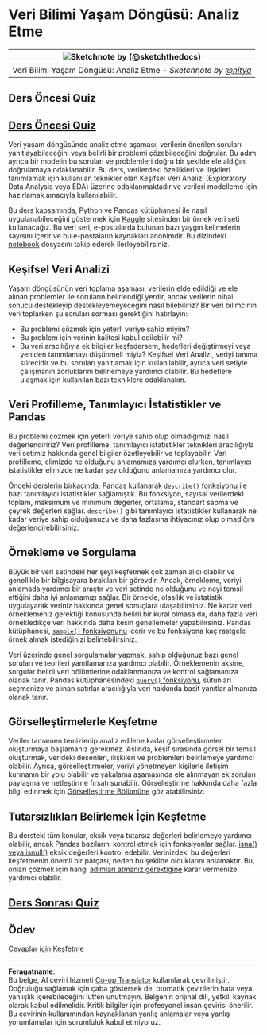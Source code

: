 <!--
CO_OP_TRANSLATOR_METADATA:
{
  "original_hash": "a167aa0bfb1c46ece1b3d21ae939cc0d",
  "translation_date": "2025-09-04T18:10:16+00:00",
  "source_file": "4-Data-Science-Lifecycle/15-analyzing/README.md",
  "language_code": "tr"
}
-->
# Veri Bilimi Yaşam Döngüsü: Analiz Etme

|![ Sketchnote by [(@sketchthedocs)](https://sketchthedocs.dev) ](../../sketchnotes/15-Analyzing.png)|
|:---:|
| Veri Bilimi Yaşam Döngüsü: Analiz Etme - _Sketchnote by [@nitya](https://twitter.com/nitya)_ |

## Ders Öncesi Quiz

## [Ders Öncesi Quiz](https://purple-hill-04aebfb03.1.azurestaticapps.net/quiz/28)

Veri yaşam döngüsünde analiz etme aşaması, verilerin önerilen soruları yanıtlayabileceğini veya belirli bir problemi çözebileceğini doğrular. Bu adım ayrıca bir modelin bu soruları ve problemleri doğru bir şekilde ele aldığını doğrulamaya odaklanabilir. Bu ders, verilerdeki özellikleri ve ilişkileri tanımlamak için kullanılan teknikler olan Keşifsel Veri Analizi (Exploratory Data Analysis veya EDA) üzerine odaklanmaktadır ve verileri modelleme için hazırlamak amacıyla kullanılabilir.

Bu ders kapsamında, Python ve Pandas kütüphanesi ile nasıl uygulanabileceğini göstermek için [Kaggle](https://www.kaggle.com/balaka18/email-spam-classification-dataset-csv/version/1) sitesinden bir örnek veri seti kullanacağız. Bu veri seti, e-postalarda bulunan bazı yaygın kelimelerin sayısını içerir ve bu e-postaların kaynakları anonimdir. Bu dizindeki [notebook](notebook.ipynb) dosyasını takip ederek ilerleyebilirsiniz.

## Keşifsel Veri Analizi

Yaşam döngüsünün veri toplama aşaması, verilerin elde edildiği ve ele alınan problemler ile soruların belirlendiği yerdir, ancak verilerin nihai sonucu destekleyip destekleyemeyeceğini nasıl bilebiliriz? 
Bir veri bilimcinin veri toplarken şu soruları sorması gerektiğini hatırlayın:
-   Bu problemi çözmek için yeterli veriye sahip miyim?
-   Bu problem için verinin kalitesi kabul edilebilir mi?
-   Bu veri aracılığıyla ek bilgiler keşfedersem, hedefleri değiştirmeyi veya yeniden tanımlamayı düşünmeli miyiz?
Keşifsel Veri Analizi, veriyi tanıma sürecidir ve bu soruları yanıtlamak için kullanılabilir, ayrıca veri setiyle çalışmanın zorluklarını belirlemeye yardımcı olabilir. Bu hedeflere ulaşmak için kullanılan bazı tekniklere odaklanalım.

## Veri Profilleme, Tanımlayıcı İstatistikler ve Pandas
Bu problemi çözmek için yeterli veriye sahip olup olmadığımızı nasıl değerlendiririz? Veri profilleme, tanımlayıcı istatistikler teknikleri aracılığıyla veri setimiz hakkında genel bilgiler özetleyebilir ve toplayabilir. Veri profilleme, elimizde ne olduğunu anlamamıza yardımcı olurken, tanımlayıcı istatistikler elimizde ne kadar şey olduğunu anlamamıza yardımcı olur.

Önceki derslerin birkaçında, Pandas kullanarak [`describe()` fonksiyonu](https://pandas.pydata.org/pandas-docs/stable/reference/api/pandas.DataFrame.describe.html) ile bazı tanımlayıcı istatistikler sağlamıştık. Bu fonksiyon, sayısal verilerdeki toplam, maksimum ve minimum değerler, ortalama, standart sapma ve çeyrek değerleri sağlar. `describe()` gibi tanımlayıcı istatistikler kullanarak ne kadar veriye sahip olduğunuzu ve daha fazlasına ihtiyacınız olup olmadığını değerlendirebilirsiniz.

## Örnekleme ve Sorgulama
Büyük bir veri setindeki her şeyi keşfetmek çok zaman alıcı olabilir ve genellikle bir bilgisayara bırakılan bir görevdir. Ancak, örnekleme, veriyi anlamada yardımcı bir araçtır ve veri setinde ne olduğunu ve neyi temsil ettiğini daha iyi anlamamızı sağlar. Bir örnekle, olasılık ve istatistik uygulayarak veriniz hakkında genel sonuçlara ulaşabilirsiniz. Ne kadar veri örneklemeniz gerektiği konusunda belirli bir kural olmasa da, daha fazla veri örnekledikçe veri hakkında daha kesin genellemeler yapabilirsiniz. 
Pandas kütüphanesi, [`sample()` fonksiyonunu](https://pandas.pydata.org/pandas-docs/stable/reference/api/pandas.DataFrame.sample.html) içerir ve bu fonksiyona kaç rastgele örnek almak istediğinizi belirtebilirsiniz.

Veri üzerinde genel sorgulamalar yapmak, sahip olduğunuz bazı genel soruları ve teorileri yanıtlamanıza yardımcı olabilir. Örneklemenin aksine, sorgular belirli veri bölümlerine odaklanmanıza ve kontrol sağlamanıza olanak tanır. 
Pandas kütüphanesindeki [`query()` fonksiyonu](https://pandas.pydata.org/pandas-docs/stable/reference/api/pandas.DataFrame.query.html), sütunları seçmenize ve alınan satırlar aracılığıyla veri hakkında basit yanıtlar almanıza olanak tanır.

## Görselleştirmelerle Keşfetme
Veriler tamamen temizlenip analiz edilene kadar görselleştirmeler oluşturmaya başlamanız gerekmez. Aslında, keşif sırasında görsel bir temsil oluşturmak, verideki desenleri, ilişkileri ve problemleri belirlemeye yardımcı olabilir. Ayrıca, görselleştirmeler, veriyi yönetmeyen kişilerle iletişim kurmanın bir yolu olabilir ve yakalama aşamasında ele alınmayan ek soruları paylaşma ve netleştirme fırsatı sunabilir. Görselleştirme hakkında daha fazla bilgi edinmek için [Görselleştirme Bölümüne](../../../../../../../../../3-Data-Visualization) göz atabilirsiniz.

## Tutarsızlıkları Belirlemek İçin Keşfetme
Bu dersteki tüm konular, eksik veya tutarsız değerleri belirlemeye yardımcı olabilir, ancak Pandas bazılarını kontrol etmek için fonksiyonlar sağlar. [isna() veya isnull()](https://pandas.pydata.org/pandas-docs/stable/reference/api/pandas.isna.html) eksik değerleri kontrol edebilir. Verinizdeki bu değerleri keşfetmenin önemli bir parçası, neden bu şekilde olduklarını anlamaktır. Bu, onları çözmek için hangi [adımları atmanız gerektiğine](/2-Working-With-Data/08-data-preparation/notebook.ipynb) karar vermenize yardımcı olabilir.

## [Ders Sonrası Quiz](https://ff-quizzes.netlify.app/en/ds/)

## Ödev

[Cevaplar için Keşfetme](assignment.md)

---

**Feragatname**:  
Bu belge, AI çeviri hizmeti [Co-op Translator](https://github.com/Azure/co-op-translator) kullanılarak çevrilmiştir. Doğruluğu sağlamak için çaba göstersek de, otomatik çevirilerin hata veya yanlışlık içerebileceğini lütfen unutmayın. Belgenin orijinal dili, yetkili kaynak olarak kabul edilmelidir. Kritik bilgiler için profesyonel insan çevirisi önerilir. Bu çevirinin kullanımından kaynaklanan yanlış anlamalar veya yanlış yorumlamalar için sorumluluk kabul etmiyoruz.